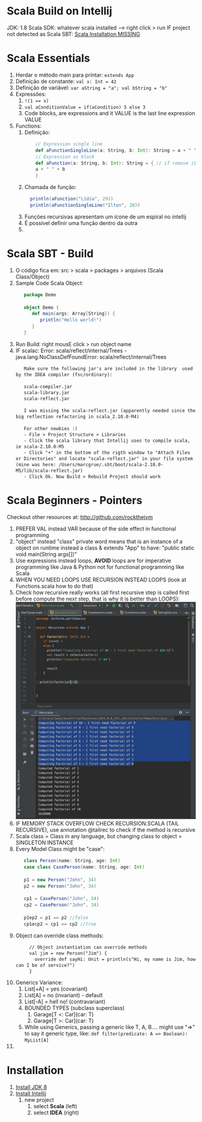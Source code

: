 # Scala Build on Intellij
JDK: 1.8
Scala SDK: whatever scala installed
--> right click > run
IF project not detected as Scala SBT: [Scala Installation MISSING](https://www.youtube.com/watch?v=jGMDPbwFAvA)

# Scala Essentials

1. Herdar o método main para printar: ``` extends App ```
1. Definição de constante: ``` val x: Int = 42 ```
1. Definição de variável: ``` var aString = "a"; val bString = "b" ```
1. Expressões: 
   1. ``` !(1 == x) ``` 
   1. ``` val aConditionValue = if(aCondition) 5 else 3 ```
   1. Code blocks, are expressions and it VALUE is the last line expression VALUE
1. Functions:
   1. Definição:
        ```scala
            // Expression single line
            def aFunctionSingleLine(a: String, b: Int): String = a + " " + b
            // Expression as block
            def aFunction(a: String, b: Int): String = { // if remove it :String it compiler automatically knows what to return
            a + " " + b
            }
        ```
   1. Chamada de função:
        ```scala
          println(aFunction("Lídia", 29))
          println(aFunctionSingleLine("Ilton", 28))
        ```
   1. Funções recursivas apresentam um ícone de um espiral no intellij
   1. É possível definir uma função dentro da outra
   1.  

# Scala SBT - Build

1. O código fica em: src > scala > packages > arquivos (Scala Class/Object)
1. Sample Code Scala Object:
   ```scala
      package Demo
      
      object Demo {
         def main(args: Array[String]) {
            println("Hello world!")
         }
      }
   ```
1. Run Build: right mousE click > run object name 
1. IF scalac: Error: scala/reflect/internal/Trees - java.lang.NoClassDefFoundError: scala/reflect/internal/Trees
   ```   
      Make sure the following jar's are included in the library  used by the IDEA compiler (fsc/ordinary):
   
      scala-compiler.jar
      scala-library.jar
      scala-reflect.jar
      
      I was missing the scala-reflect.jar (apparently needed since the big reflection refactoring in scala_2.10.0-M4)
      
      For other newbies :)
      - File > Project Structure > Libraries
      - Click the scala library that Intellij uses to compile scala, ie scala-2.10.0-M5
      - Click "+" in the bottom of the rigth window to "Attach Files or Directories" and locate "scala-reflect.jar" in your file system (mine was here: /Users/marcgrue/.sbt/boot/scala-2.10.0-M5/lib/scala-reflect.jar)
      - Click Ok. Now Build > Rebuild Project should work
   ```

# Scala Beginners - Pointers
Checkout other resources at: http://github.com/rockthejvm

1. PREFER VAL instead VAR because of the side effect in functional programming
1. "object" instead "class" private word means that is an instance of a object on runtime instead a class & extends "App" to have: "public static void main(String args[])" 
1. Use expressions instead loops, __AVOID__ loops are for imperative programming like Java & Python not for functional programming like Scala
1. WHEN YOU NEED LOOPS USE RECURSION INSTEAD LOOPS (look at Functions.scala how to do that)
1. Check how recursive really works (all first recursive step is called first before compute the next step, that is why it is better than LOOPS):
![How recursive calls work](https://github.com/TonGarcia/scala-jvm-starter/blob/master/imgs/how_recursive_works.png?raw=true)
1. IF MEMORY STACK OVERFLOW CHECK RECURSION.SCALA (TAIL RECURSIVE), use annotation @tailrec to check if the method is recursive
1. Scala class = Class in any language, but changing class to object = SINGLETON INSTANCE
1. Every Model Class might be "case":
    ```scala
       class Person(name: String, age: Int)
       case class CasePerson(name: String, age: Int)
   
       p1 = new Person("John", 34)
       p2 = new Person("John", 34)
   
       cp1 = CasePerson("John", 34)
       cp2 = CasePerson("John", 34)
   
       p1ep2 = p1 == p2 //false
       cp1ecp2 = cp1 == cp2 //true
    ```
1. Object can override class methods:
    ```
         // Object instantiation can override methods
         val jim = new Person("Jim") {
           override def sayHi: Unit = println(s"Hi, my name is Jim, how can I be of service?")
         }
    ```
1. Generics Variance:
    1. List[+A] = yes (covariant)
    1. List[A] = no (invariant) - default
    1. List[-A] = hell no! (contravariant)
    1. BOUNDED TYPES (subclass superclass)
        1. Garage[T <: Car](car: T)
        1. Garage[T >: Car](car: T)
    1. While using Generics, passing a generic like T, A, B.... might use "=>" to say it generic type, like: ``` def filter(predicate: A => Boolean): MyList[A] ```
1. 


# Installation

1. [Install JDK 8](https://www.oracle.com/java/technologies/javase/javase-jdk8-downloads.html)
1. [Install Intellij](https://www.jetbrains.com/idea/download/)
    1. new project
        1. select __Scala__ (left)
        1. select __IDEA__ (right)
     
